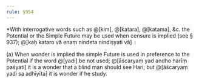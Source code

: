```yaml
---
rule: §954
---
```


\*With interrogative words such as @[kim], @[katara], @[katama], &c. the Potential or the Simple Future may be used when censure is implied (see § 937); @[kaḥ kataro vā enaṃ nindeta nindiṣyati vā] ।

(a) When wonder is implied the simple Future is used in preference to the Potential if the word @[yadi] be not used; @[āścaryaṃ yad andho harīṃ paśyati] it is a wonder that a blind man should see Hari; but @[āścaryaṃ yadi sa adhīyīta] it is wonder if he study.
